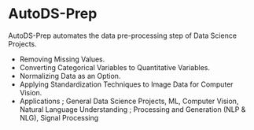 # AutoDS-Prep
AutoDS-Prep automates the data pre-processing step of Data Science Projects.



- Removing Missing Values.
- Converting Categorical Variables to Quantitative Variables.
- Normalizing Data as an Option.
- Applying Standardization Techniques to Image Data for Computer Vision.
- Applications ; General Data Science Projects, ML, Computer Vision, Natural Language Understanding ;  Processing and Generation (NLP & NLG), Signal Processing 
